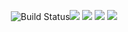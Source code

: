 <p align=center>
    <img src="public/img/186734.jpg>
</p>

<p align=center>
    [![Build Status](https://travis-ci.com/tcheon8788/NCKU-Weather.svg?branch=master)](https://travis-ci.com/tcheon8788/NCKU-Weather)
    <a target="_blank" href="https://travis-ci.org/xxhomey19/nba-go" title="Build Status"><img src="https://travis-ci.org/xxhomey19/nba-go.svg?branch=master"></a>
    <a target="_blank" href="http://nodejs.org/download/" title="Node version"><img src="https://img.shields.io/badge/node.js-%3E=_6.0-green.svg"></a>
    <a target="_blank" href="https://opensource.org/licenses/MIT" title="License: MIT"><img src="https://img.shields.io/badge/License-MIT-blue.svg"></a>
    <a target="_blank" href="http://makeapullrequest.com" title="PRs Welcome"><img src="https://img.shields.io/badge/PRs-welcome-brightgreen.svg"></a>
</p>
